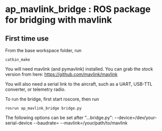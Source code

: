 # ap_mavlink_bridge : ROS package for bridging with mavlink

## First time use

From the base workspace folder, run

	catkin_make

You will need mavlink (and pymavlink) installed. You can grab the stock version from here: https://github.com/mavlink/mavlink

You will also need a serial link to the aircraft, such as a UART, USB-TTL converter, or telemetry radio.

To run the bridge, first start roscore, then run

	rosrun ap_mavlink_bridge bridge.py

The following options can be set after "...bridge.py":
	--device=/dev/your-serial-device
	--baudrate=<baudrate>
	--mavlink=/your/path/to/mavlink

